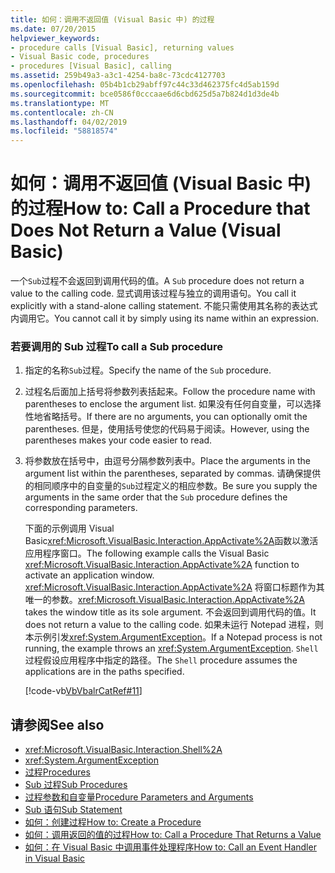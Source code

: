 ```yaml
---
title: 如何：调用不返回值 (Visual Basic 中) 的过程
ms.date: 07/20/2015
helpviewer_keywords:
- procedure calls [Visual Basic], returning values
- Visual Basic code, procedures
- procedures [Visual Basic], calling
ms.assetid: 259b49a3-a3c1-4254-ba8c-73cdc4127703
ms.openlocfilehash: 05b4b1cb29abff97c44c33d462375fc4d5ab159d
ms.sourcegitcommit: bce0586f0cccaae6d6cbd625d5a7b824d1d3de4b
ms.translationtype: MT
ms.contentlocale: zh-CN
ms.lasthandoff: 04/02/2019
ms.locfileid: "58818574"
---
```

# <a name="how-to-call-a-procedure-that-does-not-return-a-value-visual-basic"></a><span data-ttu-id="57853-102">如何：调用不返回值 (Visual Basic 中) 的过程</span><span class="sxs-lookup"><span data-stu-id="57853-102">How to: Call a Procedure that Does Not Return a Value (Visual Basic)</span></span>
<span data-ttu-id="57853-103">一个`Sub`过程不会返回到调用代码的值。</span><span class="sxs-lookup"><span data-stu-id="57853-103">A `Sub` procedure does not return a value to the calling code.</span></span> <span data-ttu-id="57853-104">显式调用该过程与独立的调用语句。</span><span class="sxs-lookup"><span data-stu-id="57853-104">You call it explicitly with a stand-alone calling statement.</span></span> <span data-ttu-id="57853-105">不能只需使用其名称的表达式内调用它。</span><span class="sxs-lookup"><span data-stu-id="57853-105">You cannot call it by simply using its name within an expression.</span></span>  
  
### <a name="to-call-a-sub-procedure"></a><span data-ttu-id="57853-106">若要调用的 Sub 过程</span><span class="sxs-lookup"><span data-stu-id="57853-106">To call a Sub procedure</span></span>  
  
1.  <span data-ttu-id="57853-107">指定的名称`Sub`过程。</span><span class="sxs-lookup"><span data-stu-id="57853-107">Specify the name of the `Sub` procedure.</span></span>  
  
2.  <span data-ttu-id="57853-108">过程名后面加上括号将参数列表括起来。</span><span class="sxs-lookup"><span data-stu-id="57853-108">Follow the procedure name with parentheses to enclose the argument list.</span></span> <span data-ttu-id="57853-109">如果没有任何自变量，可以选择性地省略括号。</span><span class="sxs-lookup"><span data-stu-id="57853-109">If there are no arguments, you can optionally omit the parentheses.</span></span> <span data-ttu-id="57853-110">但是，使用括号使您的代码易于阅读。</span><span class="sxs-lookup"><span data-stu-id="57853-110">However, using the parentheses makes your code easier to read.</span></span>  
  
3.  <span data-ttu-id="57853-111">将参数放在括号中，由逗号分隔参数列表中。</span><span class="sxs-lookup"><span data-stu-id="57853-111">Place the arguments in the argument list within the parentheses, separated by commas.</span></span> <span data-ttu-id="57853-112">请确保提供的相同顺序中的自变量的`Sub`过程定义的相应参数。</span><span class="sxs-lookup"><span data-stu-id="57853-112">Be sure you supply the arguments in the same order that the `Sub` procedure defines the corresponding parameters.</span></span>  
  
     <span data-ttu-id="57853-113">下面的示例调用 Visual Basic<xref:Microsoft.VisualBasic.Interaction.AppActivate%2A>函数以激活应用程序窗口。</span><span class="sxs-lookup"><span data-stu-id="57853-113">The following example calls the Visual Basic <xref:Microsoft.VisualBasic.Interaction.AppActivate%2A> function to activate an application window.</span></span> <span data-ttu-id="57853-114"><xref:Microsoft.VisualBasic.Interaction.AppActivate%2A> 将窗口标题作为其唯一的参数。</span><span class="sxs-lookup"><span data-stu-id="57853-114"><xref:Microsoft.VisualBasic.Interaction.AppActivate%2A> takes the window title as its sole argument.</span></span> <span data-ttu-id="57853-115">不会返回到调用代码的值。</span><span class="sxs-lookup"><span data-stu-id="57853-115">It does not return a value to the calling code.</span></span> <span data-ttu-id="57853-116">如果未运行 Notepad 进程，则本示例引发<xref:System.ArgumentException>。</span><span class="sxs-lookup"><span data-stu-id="57853-116">If a Notepad process is not running, the example throws an <xref:System.ArgumentException>.</span></span> <span data-ttu-id="57853-117">`Shell`过程假设应用程序中指定的路径。</span><span class="sxs-lookup"><span data-stu-id="57853-117">The `Shell` procedure assumes the applications are in the paths specified.</span></span>  
  
     [!code-vb[VbVbalrCatRef#11](~/samples/snippets/visualbasic/VS_Snippets_VBCSharp/VbVbalrCatRef/VB/Class1.vb#11)]  
  
## <a name="see-also"></a><span data-ttu-id="57853-118">请参阅</span><span class="sxs-lookup"><span data-stu-id="57853-118">See also</span></span>

- <xref:Microsoft.VisualBasic.Interaction.Shell%2A>
- <xref:System.ArgumentException>
- [<span data-ttu-id="57853-119">过程</span><span class="sxs-lookup"><span data-stu-id="57853-119">Procedures</span></span>](./index.md)
- [<span data-ttu-id="57853-120">Sub 过程</span><span class="sxs-lookup"><span data-stu-id="57853-120">Sub Procedures</span></span>](./sub-procedures.md)
- [<span data-ttu-id="57853-121">过程参数和自变量</span><span class="sxs-lookup"><span data-stu-id="57853-121">Procedure Parameters and Arguments</span></span>](./procedure-parameters-and-arguments.md)
- [<span data-ttu-id="57853-122">Sub 语句</span><span class="sxs-lookup"><span data-stu-id="57853-122">Sub Statement</span></span>](../../../../visual-basic/language-reference/statements/sub-statement.md)
- [<span data-ttu-id="57853-123">如何：创建过程</span><span class="sxs-lookup"><span data-stu-id="57853-123">How to: Create a Procedure</span></span>](./how-to-create-a-procedure.md)
- [<span data-ttu-id="57853-124">如何：调用返回的值的过程</span><span class="sxs-lookup"><span data-stu-id="57853-124">How to: Call a Procedure That Returns a Value</span></span>](./how-to-call-a-procedure-that-returns-a-value.md)
- [<span data-ttu-id="57853-125">如何：在 Visual Basic 中调用事件处理程序</span><span class="sxs-lookup"><span data-stu-id="57853-125">How to: Call an Event Handler in Visual Basic</span></span>](./how-to-call-an-event-handler.md)
